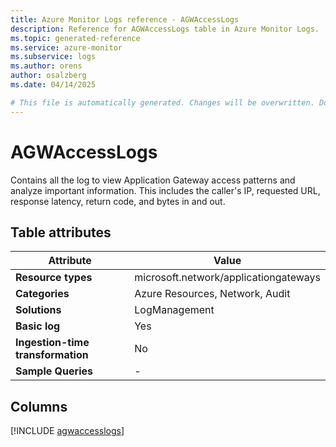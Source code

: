 ```yaml
---
title: Azure Monitor Logs reference - AGWAccessLogs
description: Reference for AGWAccessLogs table in Azure Monitor Logs.
ms.topic: generated-reference
ms.service: azure-monitor
ms.subservice: logs
ms.author: orens
author: osalzberg
ms.date: 04/14/2025

# This file is automatically generated. Changes will be overwritten. Do not change this file directly.
---
```


# AGWAccessLogs

Contains all the log to view Application Gateway access patterns and analyze important information. This includes the caller's IP, requested URL, response latency, return code, and bytes in and out.


## Table attributes

|Attribute|Value|
|---|---|
|**Resource types**|microsoft.network/applicationgateways|
|**Categories**|Azure Resources, Network, Audit|
|**Solutions**| LogManagement|
|**Basic log**|Yes|
|**Ingestion-time transformation**|No|
|**Sample Queries**|-|



## Columns
  
[!INCLUDE [agwaccesslogs](~/reusable-content/ce-skilling/azure/includes/azure-monitor/reference/tables/agwaccesslogs-include.md)]
